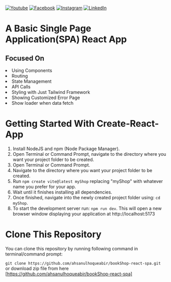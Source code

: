 [![Youtube][youtube-shield]][youtube-url]
[![Facebook][facebook-shield]][facebook-url]
[![Instagram][instagram-shield]][instagram-url]
[![LinkedIn][linkedin-shield]][linkedin-url]

# A Basic Single Page Application(SPA) React App

## Focused On
<li> Using Components
<li> Routing
<li> State Management
<li> API Calls
<li> Styling with Just Tailwind Framework
<li> Showing Customized Error Page
<li> Show loader when data fetch


# Getting Started With Create-React-App
1. Install NodeJS and npm (Node Package Manager).
2. Open Terminal or Command Prompt, navigate to the directory where you want your project folder to be created.
2. Open Terminal or Command Prompt.
3. Navigate to the directory where you want your project folder to be created.
4. Run `npm create vite@latest myShop` replacing "myShop" with whatever name you prefer for your app.
5. Wait until it finishes installing all dependencies.
6. Once finished, navigate into the newly created project folder using: `cd myShop`.
7. To start the development server run: `npm run dev`. This will open a new browser window displaying your application at http://localhost:5173

# Clone This Repository
You can clone this repository by running following command in terminal/command prompt:

``` git clone https://github.com/ahsanulhoqueabir/bookShop-react-spa.git ```
or download zip file from here [https://github.com/ahsanulhoqueabir/bookShop-react-spa]




[youtube-shield]: https://img.shields.io/badge/-Youtube-black.svg?style=flat-square&logo=youtube&color=555&logoColor=white
[youtube-url]: https://youtube.com/@AhsanulAbir
[facebook-shield]: https://img.shields.io/badge/-Facebook-black.svg?style=flat-square&logo=facebook&color=555&logoColor=white
[facebook-url]: https://facebook.com/mdahsanulhoqueabir
[instagram-shield]: https://img.shields.io/badge/-Instagram-black.svg?style=flat-square&logo=instagram&color=555&logoColor=white
[instagram-url]: https://instagram.com/Ahsanul.H.abir
[linkedin-shield]: https://img.shields.io/badge/-LinkedIn-black.svg?style=flat-square&logo=linkedin&colorB=555
[linkedin-url]: https://linkedin.com/company/AhsanulHoqueAbir